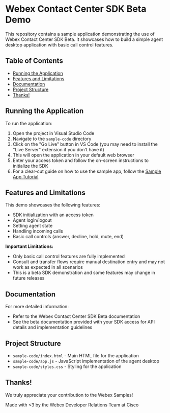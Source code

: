 # Webex Contact Center SDK Beta Demo

This repository contains a sample application demonstrating the use of Webex Contact Center SDK Beta. It showcases how to build a simple agent desktop application with basic call control features.

## Table of Contents

- [Running the Application](#running-the-application)
- [Features and Limitations](#features-and-limitations)
- [Documentation](#documentation)
- [Project Structure](#project-structure)
- [Thanks!](#thanks)

## Running the Application

To run the application:

1. Open the project in Visual Studio Code
2. Navigate to the `sample-code` directory
3. Click on the "Go Live" button in VS Code (you may need to install the "Live Server" extension if you don't have it)
4. This will open the application in your default web browser
5. Enter your access token and follow the on-screen instructions to initialize the SDK
6. For a clear-cut guide on how to use the sample app, follow the [Sample App Tutorial](https://app.vidcast.io/share/b7c4ee45-9bb9-4a07-bae3-4c10d0239903)

## Features and Limitations

This demo showcases the following features:

- SDK initialization with an access token
- Agent login/logout
- Setting agent state
- Handling incoming calls
- Basic call controls (answer, decline, hold, mute, end)

**Important Limitations:**

- Only basic call control features are fully implemented
- Consult and transfer flows require manual destination entry and may not work as expected in all scenarios
- This is a beta SDK demonstration and some features may change in future releases

## Documentation

For more detailed information:

- Refer to the Webex Contact Center SDK Beta documentation
- See the beta documentation provided with your SDK access for API details and implementation guidelines

## Project Structure

- `sample-code/index.html` - Main HTML file for the application
- `sample-code/app.js` - JavaScript implementation of the agent desktop
- `sample-code/styles.css` - Styling for the application

## Thanks!

We truly appreciate your contribution to the Webex Samples!

Made with <3 by the Webex Developer Relations Team at Cisco
